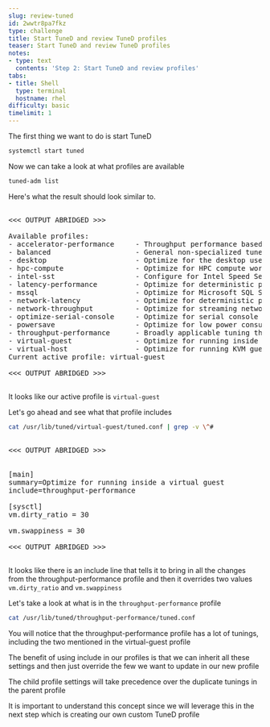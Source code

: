```yaml
---
slug: review-tuned
id: 2wwtr8pa7fkz
type: challenge
title: Start TuneD and review TuneD profiles
teaser: Start TuneD and review TuneD profiles
notes:
- type: text
  contents: 'Step 2: Start TuneD and review profiles'
tabs:
- title: Shell
  type: terminal
  hostname: rhel
difficulty: basic
timelimit: 1
---
```


The first thing we want to do is start TuneD

```bash
systemctl start tuned
```

Now we can take a look at what profiles are available

```bash
tuned-adm list
```

Here's what the result should look similar to.

<pre>

<<< OUTPUT ABRIDGED >>>

Available profiles:
- accelerator-performance     - Throughput performance based tuning with disabled higher latency STOP states
- balanced                    - General non-specialized tuned profile
- desktop                     - Optimize for the desktop use-case
- hpc-compute                 - Optimize for HPC compute workloads
- intel-sst                   - Configure for Intel Speed Select Base Frequency
- latency-performance         - Optimize for deterministic performance at the cost of increased power consumption
- mssql                       - Optimize for Microsoft SQL Server
- network-latency             - Optimize for deterministic performance at the cost of increased power consumption, focused on low latency network performance
- network-throughput          - Optimize for streaming network throughput, generally only necessary on older CPUs or 40G+ networks
- optimize-serial-console     - Optimize for serial console use.
- powersave                   - Optimize for low power consumption
- throughput-performance      - Broadly applicable tuning that provides excellent performance across a variety of common server workloads
- virtual-guest               - Optimize for running inside a virtual guest
- virtual-host                - Optimize for running KVM guests
Current active profile: virtual-guest

<<< OUTPUT ABRIDGED >>>

</pre>

It looks like our active profile is `virtual-guest`

Let's go ahead and see what that profile includes


```bash
cat /usr/lib/tuned/virtual-guest/tuned.conf | grep -v \^#
```

<pre>

<<< OUTPUT ABRIDGED >>>


[main]
summary=Optimize for running inside a virtual guest
include=throughput-performance

[sysctl]
vm.dirty_ratio = 30

vm.swappiness = 30

<<< OUTPUT ABRIDGED >>>

</pre>

It looks like there is an include line that tells it to bring in all the changes from the throughput-performance profile and then it overrides two values `vm.dirty_ratio` and `vm.swappiness`


Let's take a look at what is in the `throughput-performance` profile


```bash
cat /usr/lib/tuned/throughput-performance/tuned.conf
```

You will notice that the throughput-performance profile has a lot of tunings, including the two mentioned in the virtual-guest profile

The benefit of using include in our profiles is that we can inherit all these settings and then just override the few we want to update in our new profile

The child profile settings will take precedence over the duplicate tunings in the parent profile

It is important to understand this concept since we will leverage this in the next step which is creating our own custom TuneD profile
